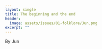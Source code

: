 ```yaml
---
layout: single
title: The beginning and the end
header:
  image: assets/issues/01-folklore/Jun.png
excerpt: ""
---
```


By Jun



